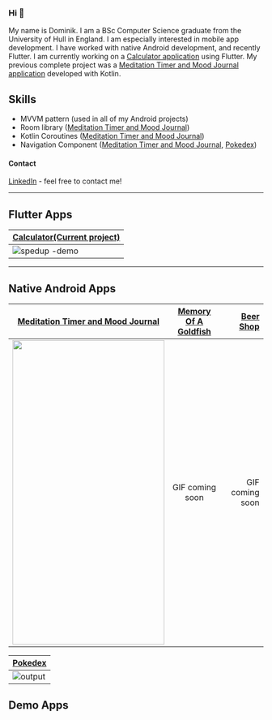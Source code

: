 ### Hi 👋
My name is Dominik. I am a BSc Computer Science graduate from the University of Hull in England. I am especially interested in mobile app development. I have worked with native Android development, and recently Flutter. I am currently working on a [Calculator application](https://github.com/Domininiuk/calculator) using Flutter. My previous complete project was a [Meditation Timer and Mood Journal application](https://github.com/Domininiuk/Meditation_timer) developed with Kotlin.

## Skills
- MVVM pattern (used in all of my Android projects)
- Room library ([Meditation Timer and Mood Journal](https://github.com/Domininiuk/Meditation_timer))
- Kotlin Coroutines ([Meditation Timer and Mood Journal](https://github.com/Domininiuk/Meditation_timer))
- Navigation Component ([Meditation Timer and Mood Journal](https://github.com/Domininiuk/Meditation_timer), [ Pokedex](https://github.com/Domininiuk/Pokedex)) 
#### Contact
[LinkedIn](https://www.linkedin.com/in/dominik-wieczy%C5%84ski-19ba77209/) - feel free to contact me!
____
## Flutter Apps

| [Calculator(Current project)](https://github.com/Domininiuk/calculator)| 
| ------------- |
|![spedup -demo](https://user-images.githubusercontent.com/75265195/167788146-073e3ea9-7d28-4349-a514-9e64eb88cb62.gif)|



___
## Native Android Apps


| [Meditation Timer and Mood Journal](https://github.com/Domininiuk/Meditation_timer)       | [Memory Of A Goldfish](https://github.com/Domininiuk/Memory-of-a-Goldfish)           | [Beer Shop](https://github.com/Domininiuk/beer-shop)  
| -------------           |:-------------:                 | -----:    
|<img src="https://user-images.githubusercontent.com/75265195/168018331-fe8d580a-fdc7-49ca-879f-9ef1d50b655f.gif" data-canonical-src="https://gyazo.com/eb5c5741b6a9a16c692170a41a49c858.png" width="300" height="600" />     | GIF coming soon                  | GIF coming soon |           
 
|[Pokedex](https://github.com/Domininiuk/Pokedex)|
| ----------|
|![output](https://user-images.githubusercontent.com/75265195/167845311-ff52e954-bdc3-4b16-a44d-8bbd6f26f56a.gif) |


## Demo Apps

<!--
**Domininiuk/Domininiuk** is a ✨ _special_ ✨ repository because its `README.md` (this file) appears on your GitHub profile.

Here are some ideas to get you started:

- 🔭 I’m currently working on ...
- 🌱 I’m currently learning ...
- 👯 I’m looking to collaborate on ...
- 🤔 I’m looking for help with ...
- 💬 Ask me about ...
- 📫 How to reach me: ...
- 😄 Pronouns: ...
- ⚡ Fun fact: ...
-->
